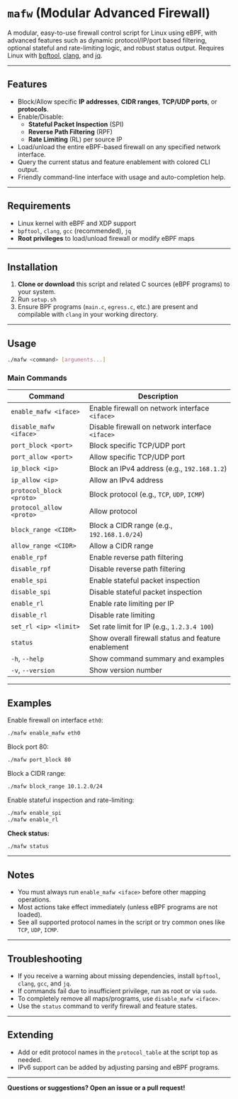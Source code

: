 # `mafw` (Modular Advanced Firewall)

A modular, easy-to-use firewall control script for Linux using eBPF, with advanced features such as dynamic protocol/IP/port based filtering, optional stateful and rate-limiting logic, and robust status output. Requires Linux with [bpftool](https://man7.org/linux/man-pages/man8/bpftool.8.html), [clang](https://clang.llvm.org/), and [jq](https://stedolan.github.io/jq/).

---

## Features

- Block/Allow specific **IP addresses**, **CIDR ranges**, **TCP/UDP ports**, or **protocols**.
- Enable/Disable:
  - **Stateful Packet Inspection** (SPI)
  - **Reverse Path Filtering** (RPF)
  - **Rate Limiting** (RL) per source IP
- Load/unload the entire eBPF-based firewall on any specified network interface.
- Query the current status and feature enablement with colored CLI output.
- Friendly command-line interface with usage and auto-completion help.

---

## Requirements

- Linux kernel with eBPF and XDP support
- `bpftool`, `clang`, `gcc` (recommended), `jq`
- **Root privileges** to load/unload firewall or modify eBPF maps

---

## Installation

1. **Clone or download** this script and related C sources (eBPF programs) to your system.
2. Run `setup.sh`
3. Ensure BPF programs (`main.c`, `egress.c`, etc.) are present and compilable with `clang` in your working directory.

---

## Usage

```bash
./mafw <command> [arguments...]
```

### Main Commands

| Command                      | Description                                                           |
|------------------------------|-----------------------------------------------------------------------|
| `enable_mafw <iface>`        | Enable firewall on network interface `<iface>`                        |
| `disable_mafw <iface>`       | Disable firewall on network interface `<iface>`                       |
| `port_block <port>`          | Block specific TCP/UDP port                                          |
| `port_allow <port>`          | Allow specific TCP/UDP port                                          |
| `ip_block <ip>`              | Block an IPv4 address (e.g., `192.168.1.2`)                          |
| `ip_allow <ip>`              | Allow an IPv4 address                                                |
| `protocol_block <proto>`     | Block protocol (e.g., `TCP`, `UDP`, `ICMP`)                          |
| `protocol_allow <proto>`     | Allow protocol                                                       |
| `block_range <CIDR>`         | Block a CIDR range (e.g., `192.168.1.0/24`)                          |
| `allow_range <CIDR>`         | Allow a CIDR range                                                   |
| `enable_rpf`                 | Enable reverse path filtering                                        |
| `disable_rpf`                | Disable reverse path filtering                                       |
| `enable_spi`                 | Enable stateful packet inspection                                    |
| `disable_spi`                | Disable stateful packet inspection                                   |
| `enable_rl`                  | Enable rate limiting per IP                                          |
| `disable_rl`                 | Disable rate limiting                                                |
| `set_rl <ip> <limit>`        | Set rate limit for IP (e.g., `1.2.3.4 100`)                          |
| `status`                     | Show overall firewall status and feature enablement                  |
| `-h`, `--help`               | Show command summary and examples                                    |
| `-v`, `--version`            | Show version number                                                  |

---

## Examples

Enable firewall on interface `eth0`:

```bash
./mafw enable_mafw eth0
```

Block port 80:

```bash
./mafw port_block 80
```

Block a CIDR range:

```bash
./mafw block_range 10.1.2.0/24
```

Enable stateful inspection and rate-limiting:

```bash
./mafw enable_spi
./mafw enable_rl
```

**Check status:**
```bash
./mafw status
```

---

## Notes

- You must always run `enable_mafw <iface>` before other mapping operations.
- Most actions take effect immediately (unless eBPF programs are not loaded).
- See all supported protocol names in the script or try common ones like `TCP`, `UDP`, `ICMP`.

---

## Troubleshooting

- If you receive a warning about missing dependencies, install `bpftool`, `clang`, `gcc`, and `jq`.
- If commands fail due to insufficient privilege, run as root or via `sudo`.
- To completely remove all maps/programs, use `disable_mafw <iface>`.
- Use the `status` command to verify firewall and feature states.

---

## Extending

- Add or edit protocol names in the `protocol_table` at the script top as needed.
- IPv6 support can be added by adjusting parsing and eBPF programs.

---

**Questions or suggestions? Open an issue or a pull request!**